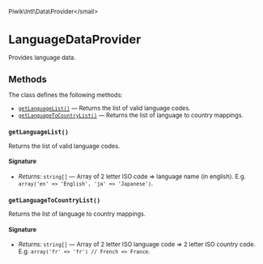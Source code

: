 <small>Piwik\Intl\Data\Provider\</small>

LanguageDataProvider
====================

Provides language data.

Methods
-------

The class defines the following methods:

- [`getLanguageList()`](#getlanguagelist) &mdash; Returns the list of valid language codes.
- [`getLanguageToCountryList()`](#getlanguagetocountrylist) &mdash; Returns the list of language to country mappings.

<a name="getlanguagelist" id="getlanguagelist"></a>
<a name="getLanguageList" id="getLanguageList"></a>
### `getLanguageList()`

Returns the list of valid language codes.

#### Signature


- *Returns:*  `string[]` &mdash;
    Array of 2 letter ISO code => language name (in english). E.g. `array('en' => 'English', 'ja' => 'Japanese')`.

<a name="getlanguagetocountrylist" id="getlanguagetocountrylist"></a>
<a name="getLanguageToCountryList" id="getLanguageToCountryList"></a>
### `getLanguageToCountryList()`

Returns the list of language to country mappings.

#### Signature


- *Returns:*  `string[]` &mdash;
    Array of 2 letter ISO language code => 2 letter ISO country code. E.g. `array('fr' => 'fr') // French => France`.

